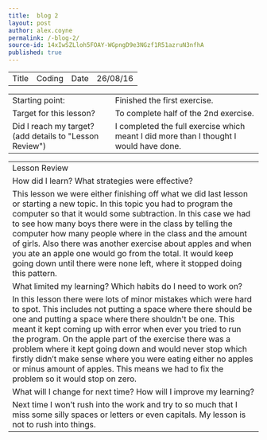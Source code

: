 ```yaml
---
title:  blog 2
layout: post
author: alex.coyne
permalink: /-blog-2/
source-id: 14xIwSZLloh5FOAY-WGpngD9e3NGzf1R51azruN3nfhA
published: true
---
```

<table>
  <tr>
    <td>Title</td>
    <td>Coding</td>
    <td>Date</td>
    <td>26/08/16</td>
  </tr>
</table>


<table>
  <tr>
    <td>Starting point:</td>
    <td>Finished the first exercise.</td>
  </tr>
  <tr>
    <td>Target for this lesson?</td>
    <td>To complete half of the 2nd exercise.</td>
  </tr>
  <tr>
    <td>Did I reach my target? 
(add details to "Lesson Review")</td>
    <td> I completed the full exercise which meant I did more than I thought I would have done.</td>
  </tr>
</table>


<table>
  <tr>
    <td>Lesson Review</td>
  </tr>
  <tr>
    <td>How did I learn? What strategies were effective? </td>
  </tr>
  <tr>
    <td>This lesson we were either finishing off what we did last lesson or starting a new topic. In this topic you had to program the computer so that it would some subtraction. In this case we had to see how many boys there were in the class by telling the computer how many people where  in the class and the amount of girls. Also there was another exercise about apples and when you ate an apple one would go from the total. It would keep going down until there were none left, where it stopped doing this pattern.</td>
  </tr>
  <tr>
    <td>What limited my learning? Which habits do I need to work on? </td>
  </tr>
  <tr>
    <td>In this lesson there were lots of minor mistakes which were hard to spot. This includes not putting a space where there should be one and putting a space where there shouldn't be one. This meant it kept coming up with error when ever you tried to run the program. On the apple part of the exercise there was a problem where it kept going down and would never stop which firstly didn’t make sense where you were eating either no apples or minus amount of apples. This means we had to fix the problem so it would stop on zero.</td>
  </tr>
  <tr>
    <td>What will I change for next time? How will I improve my learning?</td>
  </tr>
  <tr>
    <td>Next time I won’t rush into the work and try to so much that I miss some silly spaces or letters or even capitals. My lesson is not to rush into things.</td>
  </tr>
</table>



